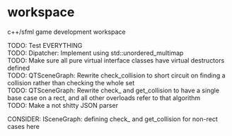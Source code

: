# workspace
c++/sfml game development workspace

TODO: Test EVERYTHING  
TODO: Dipatcher: Implement using std::unordered_multimap  
TODO: Make sure all pure virtual interface classes have virtual destructors defined  
TODO: QTSceneGraph: Rewrite check_collision to short circuit on finding a collision rather than checking the whole set  
TODO: QTSceneGraph: Rewrite check_ and get_collision to have a single base case on a rect, and all other overloads refer to that algorithm  
TODO: Make a not shitty JSON parser  
  
CONSIDER: ISceneGraph: defining check_ and get_collision for non-rect cases here  